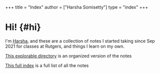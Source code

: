+++
title = "Index"
author = ["Harsha Somisetty"]
type = "index"
+++

# Hi! {#hi}

I'm [Harsha](https://www.harshasomisetty.me), and these are a collection of notes I started taking since Sep 2021 for classes at Rutgers, and things I learn on my own.

[This explorable directory](/roam_directory) is an organized version of the notes

[This full index](/notes) is a full list of all the notes

